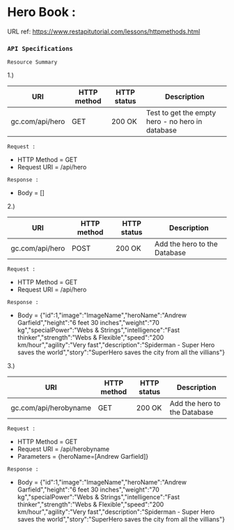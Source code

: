 # Hero Book :

URL ref:  https://www.restapitutorial.com/lessons/httpmethods.html

### `API Specifications`

`Resource Summary`

1.)

|   URI         |   HTTP method |    HTTP status    |   Description |
| ------------- | ------------- |  ---------------  | ------------- |           
| gc.com/api/hero | GET  |         200 OK          |       Test to get the empty hero - no hero in database       |           

`Request :`

 - HTTP Method = GET
 - Request URI = /api/hero

`Response :`
- Body = []

2.)

|   URI         |   HTTP method |    HTTP status    |   Description |
| ------------- | ------------- |  ---------------  | ------------- |
| gc.com/api/hero | POST  |         200 OK          |       Add the hero to the Database        |  

`Request :`

- HTTP Method = GET
- Request URI = /api/hero

`Response :`
-  Body = {"id":1,"image":"ImageName","heroName":"Andrew Garfield","height":"6 feet 30 inches","weight":"70 kg","specialPower":"Webs & Strings","intelligence":"Fast thinker","strength":"Webs & Flexible","speed":"200 km/hour","agility":"Very fast","description":"Spiderman - Super Hero saves the world","story":"SuperHero saves the city from all the villians"}

3.)

|   URI         |   HTTP method |    HTTP status    |   Description |
| ------------- | ------------- |  ---------------  | ------------- |
| gc.com/api/herobyname | GET |         200 OK          |       Add the hero to the Database        |  

`Request :`

- HTTP Method = GET
- Request URI = /api/herobyname
- Parameters = {heroName=[Andrew Garfield]}

`Response :`
-  Body = {"id":1,"image":"ImageName","heroName":"Andrew Garfield","height":"6 feet 30 inches","weight":"70 kg","specialPower":"Webs & Strings","intelligence":"Fast thinker","strength":"Webs & Flexible","speed":"200 km/hour","agility":"Very fast","description":"Spiderman - Super Hero saves the world","story":"SuperHero saves the city from all the villians"}




